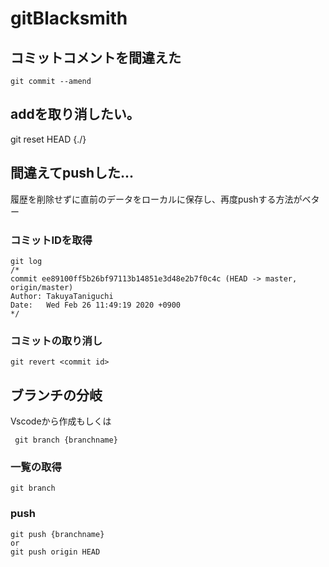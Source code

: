 # gitBlacksmith

## コミットコメントを間違えた
```
git commit --amend
```

## addを取り消したい。
git reset HEAD {./}

## 間違えてpushした...
履歴を削除せずに直前のデータをローカルに保存し、再度pushする方法がベター
### コミットIDを取得

```
git log
/*
commit ee89100ff5b26bf97113b14851e3d48e2b7f0c4c (HEAD -> master, origin/master)
Author: TakuyaTaniguchi
Date:   Wed Feb 26 11:49:19 2020 +0900
*/
```

### コミットの取り消し

```
git revert <commit id>
```

## ブランチの分岐
Vscodeから作成もしくは

```
 git branch {branchname}
```

### 一覧の取得
```
git branch
```

### push

```
git push {branchname} 
or
git push origin HEAD
```